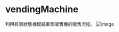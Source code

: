 # vendingMachine
利用有限狀態機模擬車票販賣機的販售流程。
![image](https://user-images.githubusercontent.com/85509668/193540717-cb238b83-d748-4158-a330-32ee37851986.png)
